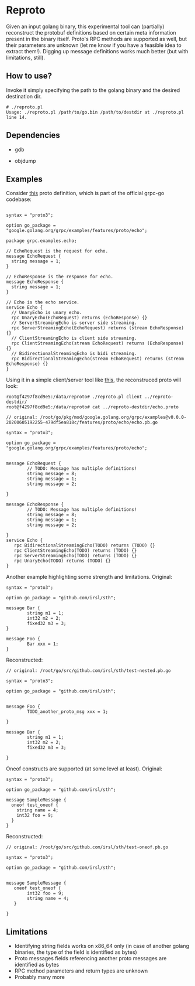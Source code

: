 # Reproto

Given an input golang binary, this experimental tool can (partially) reconstruct the protobuf definitions based on certain meta information present 
in the binary itself. Proto's RPC methods are supported as well, but their parameters are unknown (let me know if you have a feasible idea
to extract them!). Digging up message definitions works much better (but with limitations, still).

## How to use?

Invoke it simply specifying the path to the golang binary and the desired destination dir.

```
# ./reproto.pl
Usage: ./reproto.pl /path/to/go.bin /path/to/destdir at ./reproto.pl line 14.
```

## Dependencies

- gdb

- objdump

## Examples

Consider [this](https://raw.githubusercontent.com/grpc/grpc-go/master/examples/features/proto/echo/echo.proto) proto definition, which is part of the official
grpc-go codebase:

```

syntax = "proto3";

option go_package = "google.golang.org/grpc/examples/features/proto/echo";

package grpc.examples.echo;

// EchoRequest is the request for echo.
message EchoRequest {
  string message = 1;
}

// EchoResponse is the response for echo.
message EchoResponse {
  string message = 1;
}

// Echo is the echo service.
service Echo {
  // UnaryEcho is unary echo.
  rpc UnaryEcho(EchoRequest) returns (EchoResponse) {}
  // ServerStreamingEcho is server side streaming.
  rpc ServerStreamingEcho(EchoRequest) returns (stream EchoResponse) {}
  // ClientStreamingEcho is client side streaming.
  rpc ClientStreamingEcho(stream EchoRequest) returns (EchoResponse) {}
  // BidirectionalStreamingEcho is bidi streaming.
  rpc BidirectionalStreamingEcho(stream EchoRequest) returns (stream EchoResponse) {}
}
```

Using it in a simple client/server tool like [this](https://github.com/salrashid123/grpc_alts), the reconstruced proto will look:

```
root@f4297f8cd9e5:/data/reproto# ./reproto.pl client ../reproto-destdir/
root@f4297f8cd9e5:/data/reproto# cat ../reproto-destdir/echo.proto

// original: /root/go/pkg/mod/google.golang.org/grpc/examples@v0.0.0-20200605192255-479df5ea818c/features/proto/echo/echo.pb.go

syntax = "proto3";

option go_package = "google.golang.org/grpc/examples/features/proto/echo";


message EchoRequest {
        // TODO: Message has multiple definitions!
        string message = 8;
        string message = 1;
        string message = 2;

}

message EchoResponse {
        // TODO: Message has multiple definitions!
        string message = 8;
        string message = 1;
        string message = 2;

}
service Echo {
   rpc BidirectionalStreamingEcho(TODO) returns (TODO) {}
   rpc ClientStreamingEcho(TODO) returns (TODO) {}
   rpc ServerStreamingEcho(TODO) returns (TODO) {}
   rpc UnaryEcho(TODO) returns (TODO) {}
}
```

Another example highlighting some strength and limitations. Original:

```
syntax = "proto3";

option go_package = "github.com/irsl/sth";

message Bar {
        string m1 = 1;
        int32 m2 = 2;
        fixed32 m3 = 3;
}

message Foo {
        Bar xxx = 1;
}
```

Reconstructed:

```
// original: /root/go/src/github.com/irsl/sth/test-nested.pb.go

syntax = "proto3";

option go_package = "github.com/irsl/sth";


message Foo {
        TODO_another_proto_msg xxx = 1;

}

message Bar {
        string m1 = 1;
        int32 m2 = 2;
        fixed32 m3 = 3;

}
```


Oneof constructs are supported (at some level at least). Original:

```
syntax = "proto3";

option go_package = "github.com/irsl/sth";

message SampleMessage {
  oneof test_oneof {
    string name = 4;
    int32 foo = 9;
  }
}
```


Reconstructed:

```
// original: /root/go/src/github.com/irsl/sth/test-oneof.pb.go

syntax = "proto3";

option go_package = "github.com/irsl/sth";


message SampleMessage {
   oneof test_oneof {
        int32 foo = 9;
        string name = 4;
   }

}
```


## Limitations

- Identifying string fields works on x86_64 only (in case of another golang binaries, the type of the field is identified as bytes)
- Proto messages fields referencing another proto messages are identified as bytes
- RPC method parameters and return types are unknown
- Probably many more

